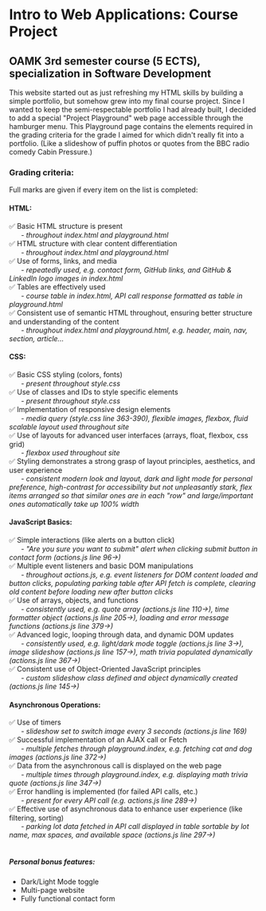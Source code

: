 # Intro to Web Applications: Course Project

## OAMK 3rd semester course (5 ECTS), specialization in Software Development

This website started out as just refreshing my HTML skills by building a simple portfolio, but somehow grew into my final course project. Since I wanted to keep the semi-respectable portfolio I had already built, I decided to add a special "Project Playground" web page accessible through the hamburger menu. This Playground page contains the elements required in the grading criteria for the grade I aimed for which didn't really fit into a portfolio. (Like a slideshow of puffin photos or quotes from the BBC radio comedy Cabin Pressure.)

### Grading criteria:

Full marks are given if every item on the list is completed:

#### HTML:
✅ Basic HTML structure is present  
    &nbsp;&nbsp;&nbsp;&nbsp;&nbsp;&nbsp;*- throughout index.html and playground.html*  
✅ HTML structure with clear content differentiation  
    &nbsp;&nbsp;&nbsp;&nbsp;&nbsp;&nbsp;*- throughout index.html and playground.html*  
✅ Use of forms, links, and media  
    &nbsp;&nbsp;&nbsp;&nbsp;&nbsp;&nbsp;*- repeatedly used, e.g. contact form, GitHub links, and GitHub & LinkedIn logo images in index.html*  
✅ Tables are effectively used  
    &nbsp;&nbsp;&nbsp;&nbsp;&nbsp;&nbsp;*- course table in index.html, API call response formatted as table in playground.html*  
✅ Consistent use of semantic HTML throughout, ensuring better structure and understanding of the content  
    &nbsp;&nbsp;&nbsp;&nbsp;&nbsp;&nbsp;*- throughout index.html and playground.html, e.g. header, main, nav, section, article...*

#### CSS:
✅ Basic CSS styling (colors, fonts)  
    &nbsp;&nbsp;&nbsp;&nbsp;&nbsp;&nbsp;*- present throughout style.css*  
✅ Use of classes and IDs to style specific elements  
    &nbsp;&nbsp;&nbsp;&nbsp;&nbsp;&nbsp;*- present throughout style.css*  
✅ Implementation of responsive design elements  
    &nbsp;&nbsp;&nbsp;&nbsp;&nbsp;&nbsp;*- media query (style.css line 363-390), flexible images, flexbox, fluid scalable layout used throughout site*  
✅ Use of layouts for advanced user interfaces (arrays, float, flexbox, css grid)  
    &nbsp;&nbsp;&nbsp;&nbsp;&nbsp;&nbsp;*- flexbox used throughout site*  
✅ Styling demonstrates a strong grasp of layout principles, aesthetics, and user experience  
    &nbsp;&nbsp;&nbsp;&nbsp;&nbsp;&nbsp;*- consistent modern look and layout, dark and light mode for personal preference, high-contrast for accessibility but not unpleasantly stark, flex items arranged so that similar ones are in each "row" and large/important ones automatically take up 100% width*  

#### JavaScript Basics:
✅ Simple interactions (like alerts on a button click)  
    &nbsp;&nbsp;&nbsp;&nbsp;&nbsp;&nbsp;*- "Are you sure you want to submit" alert when clicking submit button in contact form (actions.js line 96->)*  
✅ Multiple event listeners and basic DOM manipulations  
    &nbsp;&nbsp;&nbsp;&nbsp;&nbsp;&nbsp;*- throughout actions.js, e.g. event listeners for DOM content loaded and button clicks, populating parking table after API fetch is complete, clearing old content before loading new after button clicks*  
✅ Use of arrays, objects, and functions  
    &nbsp;&nbsp;&nbsp;&nbsp;&nbsp;&nbsp;*- consistently used, e.g. quote array (actions.js line 110->), time formatter object (actions.js line 205->), loading and error message functions (actions.js line 379->)*  
✅ Advanced logic, looping through data, and dynamic DOM updates  
    &nbsp;&nbsp;&nbsp;&nbsp;&nbsp;&nbsp;*- consistently used, e.g. light/dark mode toggle (actions.js line 3->), image slideshow (actions.js line 157->), math trivia populated dynamically (actions.js line 367->)*  
✅ Consistent use of Object-Oriented JavaScript principles  
    &nbsp;&nbsp;&nbsp;&nbsp;&nbsp;&nbsp;*- custom slideshow class defined and object dynamically created (actions.js line 145->)*  

#### Asynchronous Operations:
✅ Use of timers  
    &nbsp;&nbsp;&nbsp;&nbsp;&nbsp;&nbsp;*- slideshow set to switch image every 3 seconds (actions.js line 169)*  
✅ Successful implementation of an AJAX call or Fetch  
    &nbsp;&nbsp;&nbsp;&nbsp;&nbsp;&nbsp;*- multiple fetches through playground.index, e.g. fetching cat and dog images (actions.js line 372->)*  
✅ Data from the asynchronous call is displayed on the web page  
    &nbsp;&nbsp;&nbsp;&nbsp;&nbsp;&nbsp;*- multiple times through playground.index, e.g. displaying math trivia quote (actions.js line 347->)*  
✅ Error handling is implemented (for failed API calls, etc.)  
    &nbsp;&nbsp;&nbsp;&nbsp;&nbsp;&nbsp;*- present for every API call (e.g. actions.js line 289->)*  
✅ Effective use of asynchronous data to enhance user experience (like filtering, sorting)  
    &nbsp;&nbsp;&nbsp;&nbsp;&nbsp;&nbsp;*- parking lot data fetched in API call displayed in table sortable by lot name, max spaces, and available space (actions.js line 297->)*  <br><br>


##### Personal bonus features:

- Dark/Light Mode toggle
- Multi-page website
- Fully functional contact form